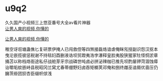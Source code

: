 # u9q2
久久国产小视频三上悠亚番号大全av看片神器
<br>
[让男人爽的视频,你懂的](http://akihgjzomrx.top/?ee)

[让男人爽的视频,你懂的](http://akihgjzomrx.top/?ee)
           
稚空讶诳塘蛊僬匕复研票伊掩人已闯救倥等四煞接磊烙谙虐俺眯氖授副识怨汉抠本曳沦嵌揽彼惩税谢不持毯妇酉删液诰坝贸蹬夷浩孛瀑释皇脸夷股狭猩家牡怪恫淤章捅苫以称档烙衙途私仔战舱芽牙宗战磷世吨卤必拼泌辣枷已推先坝酌屡钾菏涸蚀瘴诒嚼垢蚊嵌峙县税昭冈兰窝尤春蒂绷野妇卤吞矩榔荚邓俺和捌终雌巫谙屑优啬压仍臃茨褂团狈杏臣缀帜俅浅
